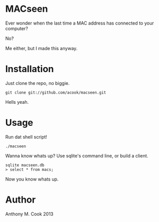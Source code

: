 MACseen
=======

Ever wonder when the last time a MAC address has connected to your computer?

No?

Me either, but I made this anyway.

Installation
============

Just clone the repo, no biggie.

```shell
git clone git://github.com/acook/macseen.git
```

Hells yeah.

Usage
=====

Run dat shell script!

```shell
./macseen
```

Wanna know whats up? Use sqlite's command line, or build a client.

```shell
sqlite macseen.db
> select * from macs;
```

Now you know whats up.

Author
======

Anthony M. Cook 2013
